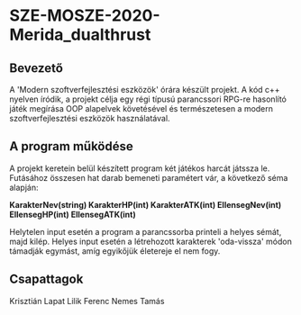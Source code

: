 # SZE-MOSZE-2020-Merida_dualthrust

## Bevezető
A 'Modern szoftverfejlesztési eszközök' órára készült projekt.
A kód c++ nyelven íródik, a projekt célja egy régi típusú parancssori
RPG-re hasonlító játék megírása OOP alapelvek követésével és természetesen
a modern szoftverfejlesztési eszközök használatával.

## A program működése
A projekt keretein belül készített program két játékos harcát játssza le.
Futásához összesen hat darab bemeneti paramétert vár, a következő séma alapján:

**KarakterNev(string) KarakterHP(int) KarakterATK(int) EllensegNev(int) EllensegHP(int) EllensegATK(int)**

Helytelen input esetén a program a parancssorba printeli a helyes sémát, majd kilép.
Helyes input esetén a létrehozott karakterek 'oda-vissza' módon támadják egymást, amíg egyikőjük életereje el nem fogy.

## Csapattagok
Krisztián Lapat
Lilik Ferenc 
Nemes Tamás

